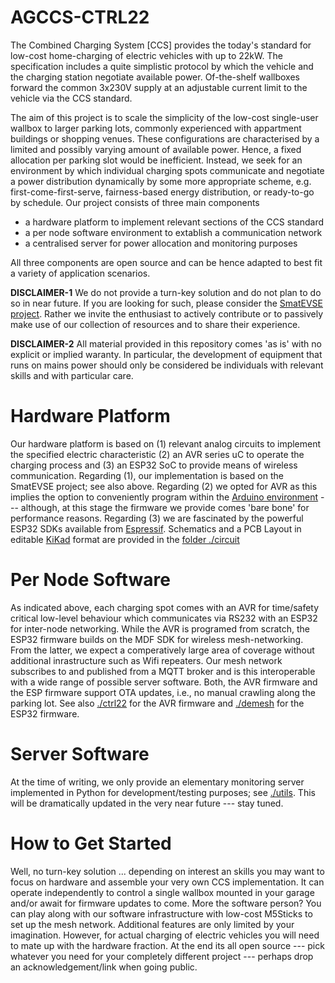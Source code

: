 AGCCS-CTRL22
============

The Combined Charging System [CCS] provides the today's standard for low-cost
home-charging of electric vehicles with up to 22kW. The specification includes a quite simplistic
protocol by which the vehicle and the charging station negotiate available power. Of-the-shelf
wallboxes forward the common 3x230V supply at an adjustable current limit to
the vehicle via the CCS standard.

The aim of this project is to scale the simplicity of the low-cost single-user wallbox to
larger parking lots, commonly experienced with appartment buildings or shopping venues.
These configurations are characterised by a limited and possibly varying amount of available power.
Hence, a fixed allocation per parking slot would be inefficient. Instead, we seek for an environment
by which individual charging spots communicate and negotiate a power distribution dynamically by some
more appropriate scheme, e.g. first-come-first-serve, fairness-based energy distribution, or
ready-to-go by schedule. Our project consists of three main components

- a hardware platform to implement relevant sections of the CCS standard
- a per node software environment to extablish a communication network
- a centralised server for power allocation and monitoring purposes

All three components are open source and can be hence adapted to best fit a
variety of application scenarios.


**DISCLAIMER-1** We do not provide a turn-key solution and do not plan to do so in near future.
If you are looking for such, please consider the [SmatEVSE project](https://github.com/SmartEVSE).
Rather we invite the enthusiast to actively contribute or to passively make use of our
collection of resources and to share their experience.


**DISCLAIMER-2** All material provided in this repository comes 'as is' with no explicit or implied
waranty. In particular, the development of equipment that runs on mains power should only be considered
be individuals with relevant skills and with particular care.



# Hardware Platform

Our hardware platform is based on (1) relevant analog circuits to implement the specified electric
characteristic (2) an AVR series uC to operate the charging process and (3) an ESP32 SoC to provide
means of wireless communication. Regarding (1), our implementation is based on the SmatEVSE project; see
also above. Regarding (2) we opted for AVR as this implies the option to conveniently program within the
[Arduino environment](https://www.arduino.cc) --- although, at this stage the firmware we provide comes
'bare bone' for performance reasons. Regarding (3) we are fascinated by the powerful ESP32 SDKs
available from [Espressif](https://github.com/espressif). Schematics and a PCB Layout in editable
[KiKad](https://kicad.org) format are provided in the [folder ./circuit](./circuit/)


# Per Node Software

As indicated above, each charging spot comes with an AVR for time/safety critical low-level
behaviour which communicates via RS232 with an ESP32 for inter-node networking. While the AVR
is programed from scratch, the ESP32 firmware builds on the MDF SDK for wireless mesh-networking.
From the latter, we expect a comperatively large area of coverage without additional inrastructure
such as Wifi repeaters. Our mesh network subscribes to and published from a
MQTT broker and is this interoperable with a wide range of possible server software.
Both, the AVR firmware and the ESP firmware support OTA updates, i.e., no manual crawling
along the parking lot. See also [./ctrl22](./ctrl22/) for the AVR firmware and [./demesh](./demesh/)
for the ESP32 firmware.


# Server Software

At the time of writing, we only provide an elementary monitoring server implemented in Python
for development/testing purposes; see [./utils](./utils/). This will be dramatically updated in the
very near future --- stay tuned.



# How to Get Started

Well, no turn-key solution ... depending on interest an skills you may want to focus on hardware
and assemble your very own CCS implementation. It can operate independently to control a single
wallbox mounted in your garage and/or await for firmware updates to come. More the software person?
You can play along with our software infrastructure with low-cost M5Sticks to set up the mesh network.
Additional features are only limited by your imagination. However, for actual charging of electric
vehicles you will need to mate up with the hardware fraction. At the end its all open source ---
pick whatever you need for your completely different project --- perhaps drop an acknowledgement/link
when going public.



